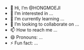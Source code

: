 - 👋 Hi, I’m @HONGMOEJI
- 👀 I’m interested in ...
- 🌱 I’m currently learning ...
- 💞️ I’m looking to collaborate on ...
- 📫 How to reach me ...
- 😄 Pronouns: ...
- ⚡ Fun fact: ...

<!---
HONGMOEJI/HONGMOEJI is a ✨ special ✨ repository because its `README.md` (this file) appears on your GitHub profile.
You can click the Preview link to take a look at your changes.
--->
